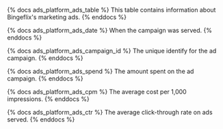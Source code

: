 {% docs ads_platform_ads_table %}
This table contains information about Bingeflix's marketing ads.
{% enddocs %}

{% docs ads_platform_ads_date %}
When the campaign was served.
{% enddocs %}

{% docs ads_platform_ads_campaign_id %}
The unique identify for the ad campaign.
{% enddocs %}

{% docs ads_platform_ads_spend %}
The amount spent on the ad campaign.
{% enddocs %}

{% docs ads_platform_ads_cpm %}
The average cost per 1,000 impressions.
{% enddocs %}

{% docs ads_platform_ads_ctr %}
The average click-through rate on ads served.
{% enddocs %}
